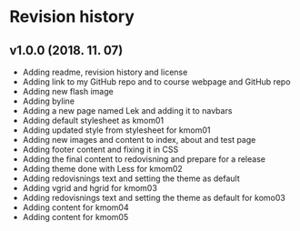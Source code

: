 Revision history
=============================

v1.0.0 (2018. 11. 07)
-----------------------------

* Adding readme, revision history and license
* Adding link to my GitHub repo and to course webpage and GitHub repo
* Adding new flash image
* Adding byline
* Adding a new page named Lek and adding it to navbars
* Adding default stylesheet as kmom01  
* Adding updated style from stylesheet for kmom01
* Adding new images and content to index, about and test page
* Adding footer content and fixing it in CSS
* Adding the final content to redovisning and prepare for a release
* Adding theme done with Less for kmom02
* Adding redovisnings text and setting the theme as default
* Adding vgrid and hgrid for kmom03
* Adding redovisnings text and setting the theme as default for komo03
* Adding content for kmom04
* Adding content for kmom05
